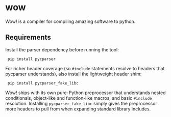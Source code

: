 # wow
Wow! is a compiler for compiling amazing software to python.

## Requirements

Install the parser dependency before running the tool:

```
 pip install pycparser
```

For richer header coverage (so `#include` statements resolve to headers that pycparser understands), also install the lightweight header shim:

```
 pip install pycparser_fake_libc
```

Wow! ships with its own pure-Python preprocessor that understands nested conditionals, object-like and function-like macros, and basic `#include` resolution. Installing `pycparser_fake_libc` simply gives the preprocessor more headers to pull from when expanding standard library includes.

